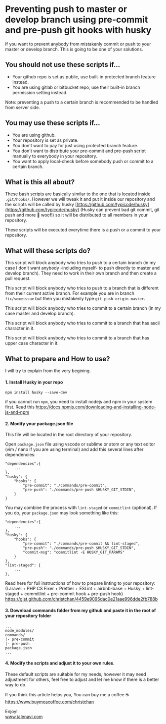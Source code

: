 # Preventing push to master or develop branch using pre-commit and pre-push git hooks with husky

If you want to prevent anybody from mistakenly commit or push to your master or develop branch. This is going to be one of your solutions.

## You should not use these scripts if...

- Your github repo is set as public, use built-in protected branch feature instead.
- You are using gitlab or bitbucket repo, use their built-in branch permission setting instead.

Note: preventing a push to a certain branch is recommended to be handled from server side.

## You may use these scripts if...

- You are using github.
- Your repository is set as private.
- You don't want to pay for just using protected branch feature.
- You don't want to distribute your pre-commit and pre-push script manually to everybody in your repository.
- You want to apply local-check before somebody push or commit to a certain branch.

## What is this all about?

These bash scripts are basically similar to the one that is located inside `.git/hooks/`. However we will tweak it and put it inside our repository and the scripts will be called by husky [https://github.com/typicode/husky](https://github.com/typicode/husky) (Husky can prevent bad git commit, git push and more 🐶 woof!) so it will be distributed to all members in your repository.

These scripts will be executed everytime there is a push or a commit to your repository.

## What will these scripts do?

This script will block anybody who tries to push to a certain branch (in my case I don't want anybody -including myself- to push directly to master and develop branch). They need to work in their own branch and then create a pull request.

This script will block anybody who tries to push to a branch that is different from their current active branch. For example you are in branch `fix/someissue` but then you mistakenly type `git push origin master`.

This script will block anybody who tries to commit to a certain branch (in my case master and develop branch).

This script will block anybody who tries to commit to a branch that has ascii character in it.

This script will block anybody who tries to commit to a branch that has upper case character in it.

## What to prepare and How to use? 

I will try to explain from the very begining. 

#### 1. Install Husky in your repo

`npm install husky --save-dev`

if you cannot run `npm`, you need to install nodejs and npm in your system first. Read this https://docs.npmjs.com/downloading-and-installing-node-js-and-npm

#### 2. Modify your package.json file

This file will be located in the root directory of your repository.

Open `package.json` file using vscode or sublime or atom or any text editor (vim / nano if you are using terminal) and add this several lines after dependencies:

```
"dependencies":{
    ...
},
"husky": {
    "hooks": {
        "pre-commit": "./commands/pre-commit",
        "pre-push": "./commands/pre-push $HUSKY_GIT_STDIN",
    }
}
```

You may combine the process with `lint-staged` or `commitlint` (optional). If you do, your `package.json` may look something like this:

```
"dependencies":{
    ...
},
"husky": {
    "hooks": {
        "pre-commit": "./commands/pre-commit && lint-staged",
        "pre-push": "./commands/pre-push $HUSKY_GIT_STDIN",
        "commit-msg": "commitlint -E HUSKY_GIT_PARAMS"
    }
},
"lint-staged": {
    ...
},
```

Read here for full instructions of how to prepare linting to your repository:\
(Laravel + PHP CS Fixer + Prettier + ESLint + airbnb-base + Husky + lint-staged + commitlint + pre-commit hook + pre-push hook)\
https://gist.github.com/christchan/4459e9095dac0e21aae996dde2fb788b


#### 3. Download commands folder from my github and paste it in the root of your repository folder

```
...
node_modules/
commands/
|- pre-commit
|- pre-push
package.json
...
```

#### 4. Modify the scripts and adjust it to your own rules.

These default scripts are suitable for my needs, however it may need adjustment for others, feel free to adjust and let me know if there is a better way to do.

If you think this article helps you, You can buy me a coffee ☕ https://www.buymeacoffee.com/christchan

Enjoy!\
www.talenavi.com
